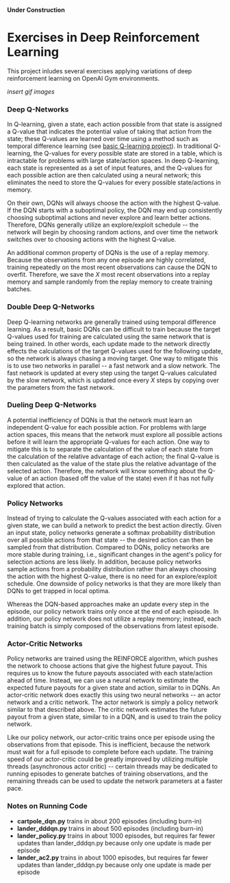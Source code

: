**Under Construction**

# Exercises in Deep Reinforcement Learning

This project inludes several exercises applying variations of deep reinforcement learning on OpenAI Gym environments.

*insert gif images*

### Deep Q-Networks

In Q-learning, given a state, each action possible from that state is assigned a Q-value that indicates the potential value of taking that action from the state; these Q-values are learned over time using a method such as temporal difference learning (see [basic Q-learning project](https://github.com/iamshang1/Projects/tree/master/Basic_ML/Reinforcement_Learning)). In traditional Q-learning, the Q-values for every possible state are stored in a table, which is intractable for problems with large state/action spaces. In deep Q-learning, each state is represented as a set of input features, and the Q-values for each possible action are then calculated using a neural network; this eliminates the need to store the Q-values for every possible state/actions in memory.

On their own, DQNs will always choose the action with the highest Q-value. If the DQN starts with a suboptimal policy, the DQN may end up consistently choosing suboptimal actions and never explore and learn better actions. Therefore, DQNs generally utilize an explore/exploit schedule -- the network will begin by choosing random actions, and over time the network switches over to choosing actions with the highest Q-value.

An additional common property of DQNs is the use of a replay memory. Because the observations from any one episode are highly correlated, training repeatedly on the most recent observations can cause the DQN to overfit. Therefore, we save the *X* most recent observations into a replay memory and sample randomly from the replay memory to create training batches.

### Double Deep Q-Networks

Deep Q-learning networks are generally trained using temporal difference learning. As a result, basic DQNs can be difficult to train because the target Q-values used for training are calculated using the same network that is being trained. In other words, each update made to the network directly effects the calculations of the target Q-values used for the following update,  so the network is always chasing a moving target. One way to mitigate this is to use two networks in parallel -- a fast network and a slow network. The fast network is updated at every step using the target Q-values calculated by the slow network, which is updated once every *X* steps by copying over the parameters from the fast network.

### Dueling Deep Q-Networks

A potential inefficiency of DQNs is that the network must learn an independent Q-value for each possible action. For problems with large action spaces, this means that the network must explore all possible actions before it will learn the appropriate Q-values for each action. One way to mitigate this is to separate the calculation of the value of each state from the calculation of the relative advantage of each action; the final Q-value is then calculated as the value of the state plus the relative advantage of the selected action. Therefore, the network will know something about the Q-value of an action (based off the value of the state) even if it has not fully explored that action.

### Policy Networks

Instead of trying to calculate the Q-values associated with each action for a given state, we can build a network to predict the best action directly. Given an input state, policy networks generate a softmax probability distribution over all possible actions from that state -- the desired action can then be sampled from that distribution. Compared to DQNs, policy networks are more stable during training, i.e., significant changes in the agent's policy for selection actions are less likely. In addition, because policy networks sample actions from a probability distribution rather than always choosing the action with the highest Q-value, there is no need for an explore/exploit schedule. One downside of policy networks is that they are more likely than DQNs to get trapped in local optima.

Whereas the DQN-based approaches make an update every step in the episode, our policy network trains only once at the end of each episode. In addition, our policy network does not utilize a replay memory; instead, each training batch is simply composed of the observations from latest episode.

### Actor-Critic Networks

Policy networks are trained using the REINFORCE algorithm, which pushes the network to choose actions that give the highest future payout. This requires us to know the future payouts associated with each state/action ahead of time. Instead, we can use a neural network to estimate the expected future payouts for a given state and action, similar to in DQNs. An actor-critic network does exactly this using two neural networks -- an actor network and a critic network. The actor network is simply a policy network similar to that described above. The critic network estimates the future payout from a given state, similar to in a DQN, and is used to train the policy network.

Like our policy network, our actor-critic trains once per episode using the observations from that episode. This is inefficient, because the network must wait for a full episode to complete before each update. The training speed of our actor-critic could be greatly improved by utilizing multiple threads (asynchronous actor critic) -- certain threads may be dedicated to running episodes to generate batches of training observations, and the remaining threads can be used to update the network parameters at a faster pace.

### Notes on Running Code

 - **cartpole_dqn.py** trains in about 200 episodes (including burn-in)
 - **lander_dddqn.py** trains in about 500 episodes (including burn-in)
 - **lander_policy.py** trains in about 1000 episodes, but requires far fewer updates than lander_dddqn.py because only one update is made per episode
 - **lander_ac2.py** trains in about 1000 episodes, but requires far fewer updates than lander_dddqn.py because only one update is made per episode